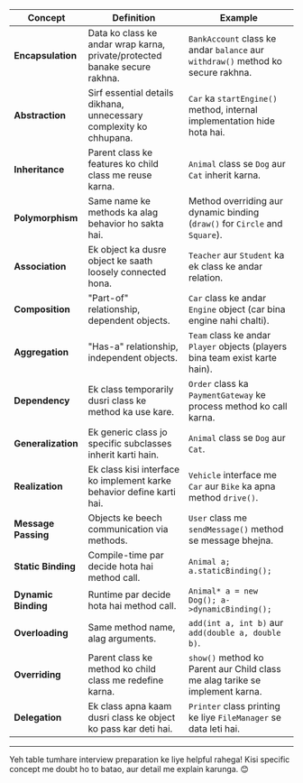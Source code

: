 

| **Concept**                | **Definition**                                                                 | **Example**                                                                                      |
|----------------------------|-------------------------------------------------------------------------------|------------------------------------------------------------------------------------------------|
| **Encapsulation**           | Data ko class ke andar wrap karna, private/protected banake secure rakhna.    | `BankAccount` class ke andar `balance` aur `withdraw()` method ko secure rakhna.               |
| **Abstraction**             | Sirf essential details dikhana, unnecessary complexity ko chhupana.           | `Car` ka `startEngine()` method, internal implementation hide hota hai.                        |
| **Inheritance**             | Parent class ke features ko child class me reuse karna.                       | `Animal` class se `Dog` aur `Cat` inherit karna.                                               |
| **Polymorphism**            | Same name ke methods ka alag behavior ho sakta hai.                           | Method overriding aur dynamic binding (`draw()` for `Circle` and `Square`).                    |
| **Association**             | Ek object ka dusre object ke saath loosely connected hona.                    | `Teacher` aur `Student` ka ek class ke andar relation.                                         |
| **Composition**             | "Part-of" relationship, dependent objects.                                    | `Car` class ke andar `Engine` object (car bina engine nahi chalti).                            |
| **Aggregation**             | "Has-a" relationship, independent objects.                                    | `Team` class ke andar `Player` objects (players bina team exist karte hain).                   |
| **Dependency**              | Ek class temporarily dusri class ke method ka use kare.                       | `Order` class ka `PaymentGateway` ke process method ko call karna.                             |
| **Generalization**          | Ek generic class jo specific subclasses inherit karti hain.                   | `Animal` class se `Dog` aur `Cat`.                                                             |
| **Realization**             | Ek class kisi interface ko implement karke behavior define karti hai.         | `Vehicle` interface me `Car` aur `Bike` ka apna method `drive()`.                              |
| **Message Passing**         | Objects ke beech communication via methods.                                   | `User` class me `sendMessage()` method se message bhejna.                                       |
| **Static Binding**          | Compile-time par decide hota hai method call.                                 | `Animal a; a.staticBinding();`                                                                 |
| **Dynamic Binding**         | Runtime par decide hota hai method call.                                      | `Animal* a = new Dog(); a->dynamicBinding();`                                                  |
| **Overloading**             | Same method name, alag arguments.                                             | `add(int a, int b)` aur `add(double a, double b)`.                                             |
| **Overriding**              | Parent class ke method ko child class me redefine karna.                      | `show()` method ko Parent aur Child class me alag tarike se implement karna.                   |
| **Delegation**              | Ek class apna kaam dusri class ke object ko pass kar deti hai.                | `Printer` class printing ke liye `FileManager` se data leti hai.                               |

---

Yeh table tumhare interview preparation ke liye helpful rahega! Kisi specific concept me doubt ho to batao, aur detail me explain karunga. 😊